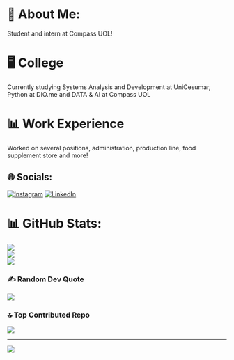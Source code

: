 # 💫 About Me:
Student and intern at Compass UOL!
# 🖥 College
Currently studying Systems Analysis and Development at UniCesumar, Python at DIO.me and DATA & AI at Compass UOL
# 📊 Work Experience
Worked on several positions, administration, production line, food supplement store and more!



## 🌐 Socials:
[![Instagram](https://img.shields.io/badge/Instagram-%23E4405F.svg?logo=Instagram&logoColor=white)](https://instagram.com/l_bellini_) [![LinkedIn](https://img.shields.io/badge/LinkedIn-%230077B5.svg?logo=linkedin&logoColor=white)](https://linkedin.com/in/l-bellini) 
# 📊 GitHub Stats:
![](https://github-readme-stats.vercel.app/api?username=LorenzoBellini&theme=dark&hide_border=false&include_all_commits=true&count_private=true)<br/>
![](https://github-readme-streak-stats.herokuapp.com/?user=LorenzoBellini&theme=dark&hide_border=false)<br/>
![](https://github-readme-stats.vercel.app/api/top-langs/?username=LorenzoBellini&theme=dark&hide_border=false&include_all_commits=true&count_private=true&layout=compact)

### ✍️ Random Dev Quote
![](https://quotes-github-readme.vercel.app/api?type=vetical&theme=radical)

### 🔝 Top Contributed Repo
![](https://github-contributor-stats.vercel.app/api?username=LorenzoBellini&limit=5&theme=calm&combine_all_yearly_contributions=true)

---
[![](https://visitcount.itsvg.in/api?id=LorenzoBellini&icon=0&color=5)](https://visitcount.itsvg.in)

<!-- Proudly created with GPRM ( https://gprm.itsvg.in ) -->
